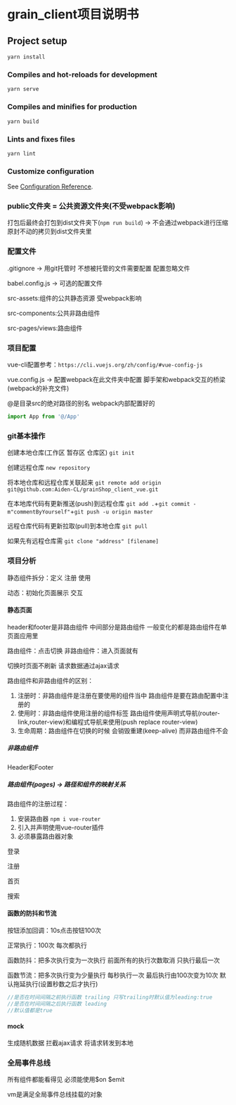 # grain_client项目说明书

## Project setup
```
yarn install
```

### Compiles and hot-reloads for development
```
yarn serve
```

### Compiles and minifies for production
```
yarn build
```

### Lints and fixes files
```
yarn lint
```

### Customize configuration
See [Configuration Reference](https://cli.vuejs.org/config/).


### public文件夹 = 公共资源文件夹(不受webpack影响)

打包后最终会打包到dist文件夹下(`npm run build`) -> 不会通过webpack进行压缩 原封不动的拷贝到dist文件夹里

### 配置文件

.gitignore -> 用git托管时 不想被托管的文件需要配置 配置忽略文件

babel.config.js -> 可选的配置文件

src-assets:组件的公共静态资源 受webpack影响

src-components:公共非路由组件

src-pages/views:路由组件

### 项目配置

vue-cli配置参考：`https://cli.vuejs.org/zh/config/#vue-config-js`

vue.config.js -> 配置webpack在此文件夹中配置 脚手架和webpack交互的桥梁(webpack的补充文件)

@是目录src的绝对路径的别名 webpack内部配置好的
```js
import App from '@/App'
```
### git基本操作

创建本地仓库(工作区 暂存区 仓库区) `git init`

创建远程仓库 `new repository`

将本地仓库和远程仓库关联起来 `git remote add origin git@github.com:Aiden-CL/grainShop_client_vue.git`

在本地库代码有更新推送(push)到远程仓库 `git add .`+`git commit -m"commentByYourself"`+`git push -u origin master`

远程仓库代码有更新拉取(pull)到本地仓库 `git pull`

如果先有远程仓库需 `git clone "address" [filename]`

### 项目分析

静态组件拆分：定义 注册 使用

动态：初始化页面展示 交互

#### 静态页面

header和footer是非路由组件 中间部分是路由组件 一般变化的都是路由组件在单页面应用里

路由组件：点击切换 非路由组件：进入页面就有

切换时页面不刷新 请求数据通过ajax请求

路由组件和非路由组件的区别：
1. 注册时：非路由组件是注册在要使用的组件当中 路由组件是要在路由配置中注册的
2. 使用时：非路由组件使用注册的组件标签 路由组件使用声明式导航(router-link,router-view)和编程式导航来使用(push replace router-view)
3. 生命周期：路由组件在切换的时候 会销毁重建(keep-alive) 而非路由组件不会

##### 非路由组件

Header和Footer

##### 路由组件(pages) -> 路径和组件的映射关系

路由组件的注册过程：
1. 安装路由器 `npm i vue-router`
2. 引入并声明使用vue-router插件
3. 必须暴露路由器对象

登录

注册

首页

搜索

#### 函数的防抖和节流

按钮添加回调：10s点击按钮100次

正常执行：100次 每次都执行

函数防抖：把多次执行变为一次执行 前面所有的执行次数取消 只执行最后一次

函数节流：把多次执行变为少量执行 每秒执行一次 最后执行由100次变为10次 默认拖延执行(设置秒数之后才执行)
```js 
//是否在时间间隔之前执行函数 trailing 只写trailing时默认值为leading:true
//是否在时间间隔之后执行函数 leading
//默认值都是true
```

#### mock

生成随机数据 拦截ajax请求 将请求转发到本地

### 全局事件总线

所有组件都能看得见 必须能使用$on $emit 

vm是满足全局事件总线挂载的对象

